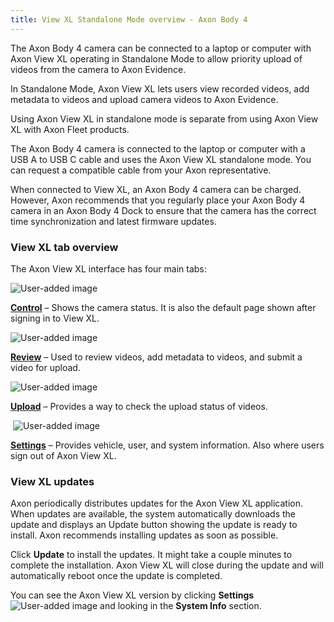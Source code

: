 ```yaml
---
title: View XL Standalone Mode overview - Axon Body 4
---
```


The Axon Body 4 camera can be connected to a laptop or computer with Axon View XL operating in Standalone Mode to allow priority upload of videos from the camera to Axon Evidence.

In Standalone Mode, Axon View XL lets users view recorded videos, add metadata to videos and upload camera videos to Axon Evidence.

Using Axon View XL in standalone mode is separate from using Axon View XL with Axon Fleet products.

The Axon Body 4 camera is connected to the laptop or computer with a USB A to USB C cable and uses the Axon View XL standalone mode. You can request a compatible cable from your Axon representative.

When connected to View XL, an Axon Body 4 camera can be charged. However, Axon recommends that you regularly place your Axon Body 4 camera in an Axon Body 4 Dock to ensure that the camera has the correct time synchronization and latest firmware updates.

### View XL tab overview

The Axon View XL interface has four main tabs:

![User-added image](https://axon.file.force.com/servlet/rtaImage?eid=ka0Do000000ZNJ5&feoid=00Nf3000003DI8R&refid=0EMDo000001falb)

[**Control**](https://my.axon.com/s/article/View-XL-Standalone-Mode---Control-Tab) – Shows the camera status. It is also the default page shown after signing in to View XL.

![User-added image](https://axon.file.force.com/servlet/rtaImage?eid=ka0Do000000ZNJ5&feoid=00Nf3000003DI8R&refid=0EMDo000001falg)

[**Review**](https://my.axon.com/s/article/View-XL-Standalone-Mode---Review-Tab-and-Reviewing-Videos) – Used to review videos, add metadata to videos, and submit a video for upload.

![User-added image](https://axon.file.force.com/servlet/rtaImage?eid=ka0Do000000ZNJ5&feoid=00Nf3000003DI8R&refid=0EMDo000001fall)

[**Upload**](https://my.axon.com/s/article/View-XL-Standalone-Mode---Upload-Tab-and-Changing-Upload-Priority) – Provides a way to check the upload status of videos.

 ![User-added image](https://axon.file.force.com/servlet/rtaImage?eid=ka0Do000000ZNJ5&feoid=00Nf3000003DI8R&refid=0EMDo000001faUb)

[**Settings**](https://my.axon.com/s/article/View-XL-Standalone-Mode---Settings-Tab) – Provides vehicle, user, and system information. Also where users sign out of Axon View XL.

### View XL updates

Axon periodically distributes updates for the Axon View XL application. When updates are available, the system automatically downloads the update and displays an Update button showing the update is ready to install. Axon recommends installing updates as soon as possible.

Click **Update** to install the updates. It might take a couple minutes to complete the installation. Axon View XL will close during the update and will automatically reboot once the update is completed.

You can see the Axon View XL version by clicking **Settings** ![User-added image](https://axon.file.force.com/servlet/rtaImage?eid=ka0Do000000ZNJ5&feoid=00Nf3000003DI8R&refid=0EMDo000001famA) and looking in the **System Info** section.